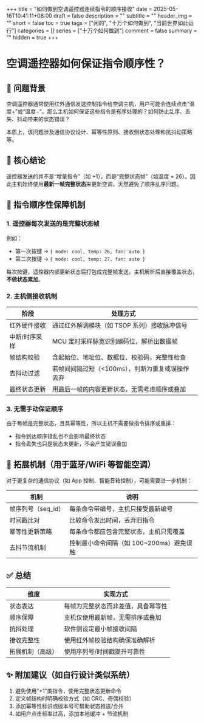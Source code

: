 +++
title = "如何做到空调遥控器连续指令的顺序接收"
date = 2025-05-16T10:41:11+08:00
draft = false
description = ""
subtitle = ""
header_img = ""
short = false
toc = true
tags = ["闲的", "十万个如何做到", "当前世界如此运行"]
categories = []
series = ["十万个如何做到"]
comment = false
summary = ""
hidden = true
+++

# 空调遥控器如何保证指令顺序性？

## 📌 问题背景

空调遥控器通常使用红外通信发送控制指令给空调主机，用户可能会连续点击“温度+”或“温度−”。那么主机如何保证这些指令是有序处理的？如何防止乱序、丢失、抖动带来的状态错误？

本质上，该问题涉及通信协议设计、幂等性原则、接收侧状态处理和抗抖动策略等。

## 🧠 核心结论

遥控器发送的并不是“增量指令”（如 +1），而是“完整状态帧”（如温度 = 26）。因此主机始终使用**最新一帧完整状态**来更新空调，天然避免了顺序乱序问题。

## 🚦 指令顺序性保障机制

### 1. 遥控器每次发送的是**完整状态帧**

例如：

- 第一次按键 → `{ mode: cool, temp: 26, fan: auto }`
- 第二次按键 → `{ mode: cool, temp: 27, fan: auto }`

每次按键，遥控器内部更新状态后打包成完整帧发送。主机解析后直接覆盖状态，**不做状态累加**。

### 2. 主机侧接收机制

| 阶段 | 处理方式 |
|------|-----------|
| 红外硬件接收 | 通过红外解调模块（如 TSOP 系列）接收脉冲信号 |
| 中断/时序采样 | MCU 定时采样脉宽识别编码位，解析出数据帧 |
| 帧结构校验 | 含起始位、地址位、数据位、校验码，完整性检查 |
| 去抖动过滤 | 若帧间间隔过短（<100ms），判断为重复或误操作丢弃 |
| 最终状态更新 | 用最后一帧的内容更新状态，无需考虑顺序或叠加 |

### 3. 无需手动保证顺序

由于每帧是完整状态，且具幂等性，所以主机不需要做指令排序或重排：

- 指令到达顺序错乱也不会影响最终状态
- 指令丢失也只是状态未更新，不会产生错误叠加

## 🧱 拓展机制（用于蓝牙/WiFi 等智能空调）

对于更复杂的通信协议（如 App 控制、智能音箱控制），可能需要进一步机制：

| 机制 | 说明 |
|------|------|
| 帧序列号（seq_id） | 每条命令带编号，主机只接受最新编号 |
| 时间戳比对 | 比较命令发出时间，丢弃旧指令 |
| 幂等性更新策略 | 每条命令都应包含完整状态，主机只需覆盖 |
| 去抖节流机制 | 控制最小命令间隔（如 100~200ms）避免误触 |

## ✅ 总结

| 维度 | 实现方式 |
|------|-----------|
| 状态表达 | 每帧为完整状态而非差值，具备幂等性 |
| 顺序保障 | 主机仅使用最新帧，无需排序或叠加 |
| 抗抖处理 | 软件侧设定最小帧接收间隔 |
| 接收完整性 | 使用红外帧校验结构确保准确解析 |
| 拓展机制（高级） | 使用序列号/时间戳提升可靠性 |

## ✨ 附加建议（如自行设计类似系统）

1. 避免使用“+1”类指令，使用完整状态更新命令
2. 定义帧结构时明确校验方式（如 CRC、奇偶校验）
3. 添加幂等性标识或版本号可帮助状态推送/合并
4. 如用户点击频率过高，添加本地缓冲 + 节流机制

